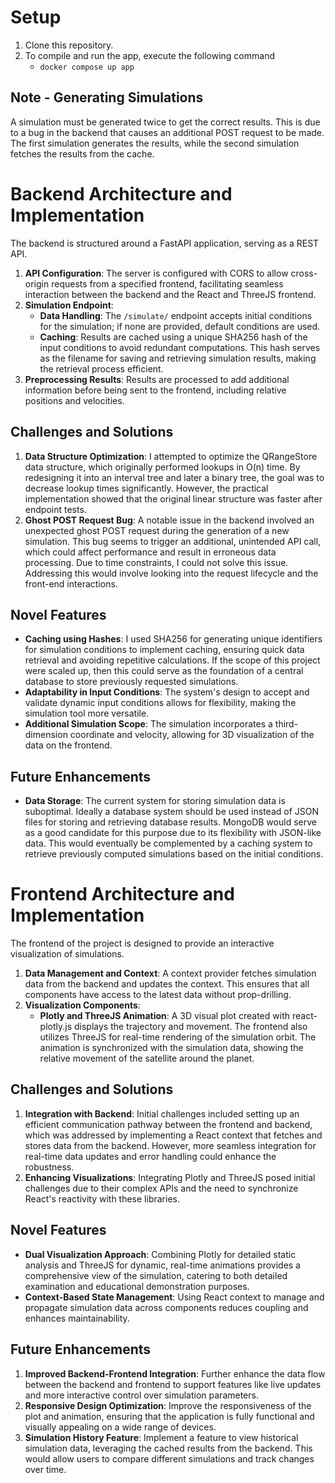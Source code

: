 # Setup

1. Clone this repository.
2. To compile and run the app, execute the following command
   - ```docker compose up app```

## Note - Generating Simulations

A simulation must be generated twice to get the correct results. This is due to a bug in the backend that causes an additional POST request to be made. The first simulation generates the results, while the second simulation fetches the results from the cache.

# Backend Architecture and Implementation

The backend is structured around a FastAPI application, serving as a REST API.

1. **API Configuration**: The server is configured with CORS to allow cross-origin requests from a specified frontend, facilitating seamless interaction between the backend and the React and ThreeJS frontend.
2. **Simulation Endpoint**:
   - **Data Handling**: The `/simulate/` endpoint accepts initial conditions for the simulation; if none are provided, default conditions are used.
   - **Caching**: Results are cached using a unique SHA256 hash of the input conditions to avoid redundant computations. This hash serves as the filename for saving and retrieving simulation results, making the retrieval process efficient.
3. **Preprocessing Results**: Results are processed to add additional information before being sent to the frontend, including relative positions and velocities.

## Challenges and Solutions

1. **Data Structure Optimization**: I attempted to optimize the QRangeStore data structure, which originally performed lookups in O(n) time. By redesigning it into an interval tree and later a binary tree, the goal was to decrease lookup times significantly. However, the practical implementation showed that the original linear structure was faster after endpoint tests.
2. **Ghost POST Request Bug**: A notable issue in the backend involved an unexpected ghost POST request during the generation of a new simulation. This bug seems to trigger an additional, unintended API call, which could affect performance and result in erroneous data processing. Due to time constraints, I could not solve this issue. Addressing this would involve looking into the request lifecycle and the front-end interactions.

## Novel Features

- **Caching using Hashes**: I used SHA256 for generating unique identifiers for simulation conditions to implement caching, ensuring quick data retrieval and avoiding repetitive calculations. If the scope of this project were scaled up, then this could serve as the foundation of a central database to store previously requested simulations.
- **Adaptability in Input Conditions**: The system's design to accept and validate dynamic input conditions allows for flexibility, making the simulation tool more versatile.
- **Additional Simulation Scope**: The simulation incorporates a third-dimension coordinate and velocity, allowing for 3D visualization of the data on the frontend.

## Future Enhancements

- **Data Storage**: The current system for storing simulation data is suboptimal. Ideally a database system should be used instead of JSON files for storing and retrieving database results. MongoDB would serve as a good candidate for this purpose due to its flexibility with JSON-like data. This would eventually be complemented by a caching system to retrieve previously computed simulations based on the initial conditions.

# Frontend Architecture and Implementation

The frontend of the project is designed to provide an interactive visualization of simulations.

1. **Data Management and Context**: A context provider fetches simulation data from the backend and updates the context. This ensures that all components have access to the latest data without prop-drilling.
2. **Visualization Components**:
   - **Plotly and ThreeJS Animation**: A 3D visual plot created with react-plotly.js displays the trajectory and movement. The frontend also utilizes ThreeJS for real-time rendering of the simulation orbit. The animation is synchronized with the simulation data, showing the relative movement of the satellite around the planet.

## Challenges and Solutions

1. **Integration with Backend**: Initial challenges included setting up an efficient communication pathway between the frontend and backend, which was addressed by implementing a React context that fetches and stores data from the backend. However, more seamless integration for real-time data updates and error handling could enhance the robustness.
2. **Enhancing Visualizations**: Integrating Plotly and ThreeJS posed initial challenges due to their complex APIs and the need to synchronize React's reactivity with these libraries.

## Novel Features

- **Dual Visualization Approach**: Combining Plotly for detailed static analysis and ThreeJS for dynamic, real-time animations provides a comprehensive view of the simulation, catering to both detailed examination and educational demonstration purposes.
- **Context-Based State Management**: Using React context to manage and propagate simulation data across components reduces coupling and enhances maintainability.

## Future Enhancements

1. **Improved Backend-Frontend Integration**: Further enhance the data flow between the backend and frontend to support features like live updates and more interactive control over simulation parameters.
2. **Responsive Design Optimization**: Improve the responsiveness of the plot and animation, ensuring that the application is fully functional and visually appealing on a wide range of devices.
3. **Simulation History Feature**: Implement a feature to view historical simulation data, leveraging the cached results from the backend. This would allow users to compare different simulations and track changes over time.
